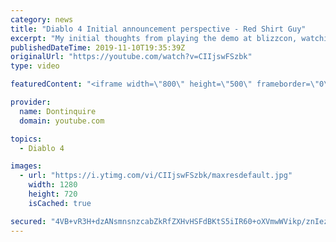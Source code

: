 ```yaml
---
category: news
title: "Diablo 4 Initial announcement perspective - Red Shirt Guy"
excerpt: "My initial thoughts from playing the demo at blizzcon, watching the developer interviews, and listening to the wacky Q&A from the systems and features panel."
publishedDateTime: 2019-11-10T19:35:39Z
originalUrl: "https://youtube.com/watch?v=CIIjswFSzbk"
type: video

featuredContent: "<iframe width=\"800\" height=\"500\" frameborder=\"0\" src=\"https://www.youtube.com/embed/CIIjswFSzbk\" allow=\"accelerometer; autoplay; encrypted-media; gyroscope; picture-in-picture\" allowfullscreen></iframe>"

provider:
  name: Dontinquire
  domain: youtube.com

topics:
  - Diablo 4

images:
  - url: "https://i.ytimg.com/vi/CIIjswFSzbk/maxresdefault.jpg"
    width: 1280
    height: 720
    isCached: true

secured: "4VB+vR3H+dzANsmnsnzcabZkRfZXHvHSFdBKtS5iIR60+oXVmwWVikp/znIezJnRlwMculoh4IPWFZaxvL0iROnKtO0xvuXbHxVNBD5NEDAB1zXKHpzBC2S/8x3tsz5Jy0wingMI3wrB5coL0nvD7o2GLCvogvpyriXarEh1Sm6xSrgbFJNHm+hDUuBH6KlD8pWMm4nubfvRjIGMRHr+2Or3ApTiclkm/WMf+v4Q+pz5H2RbU3zCPz+pNfwOUsUOu4irzQduhVZhlMepPiht2WopXwM125+SgIOhjgaBqiK1d+Il/jB2zxXHM768fAT8ELeyTB5CHTUOWjAtc03V0PEIM0YxXjwZPJZSK2hvpO2Fr0dy6DAgEYivrquYRLeP1fALxYC3Tvv71T5+iLKUeoHsWRNZiUcJOapNoLLA89TpKVyu/QqDR2mfEpDmmh5/;jLJ2c5WYm7f6Oz+a5swcnQ=="
---
```



